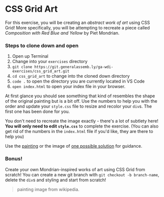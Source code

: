 # CSS Grid Art

For this exercise, you will be creating an *abstract work of art* using CSS Grid!  More specifically, you will be attempting to recreate a piece called *Composition with Red Blue and Yellow* by Piet Mondrian.  

### Steps to clone down and open
1. Open up Terminal
2. Change into your `exercises` directory
3. `git clone https://git.generalassemb.ly/ga-wdi-exercises/css_grid_art.git`
4. `cd css_grid_art` to change into the cloned down directory
5. `code .` to open the directory you are currently located in VS Code
6. `open index.html` to open your index file in your browser.

At first glance you should see something that kind of resembles the shape of the original painting but is a bit off.  Use the numbers to help you with the order and update your `style.css` file to resize and recolor your `div`s.  The first one has been done for you.  

You don't need to recreate the image exactly - there's a lot of subtlety here!
**You will only need to edit `style.css`** to complete the exercise.  (You can also get rid of the numbers in the `index.html` file if you'd like, they are there to help you)

Use the [painting](img/mondrian-composition-ii.jpg) or the image of [one possible solution](img/css-solution.png) for guidance.  

### Bonus!

Create your own Mondrian-inspired works of art using CSS Grid from scratch!  You can create a new git branch with `git checkout -b branch-name`, delete the `div`s and styling and start from scratch!

> painting image from wikipedia.  
